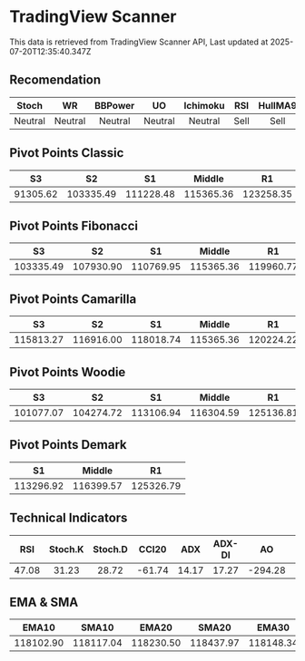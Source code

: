 # TradingView Scanner
This data is retrieved from TradingView Scanner API, Last updated at 2025-07-20T12:35:40.347Z

## Recomendation
| Stoch | WR | BBPower | UO | Ichimoku | RSI | HullMA9 |
| :---: | :---: | :---: | :---: | :---: | :---: | :---: |
| Neutral | Neutral | Neutral | Neutral | Neutral | Sell | Sell |

## Pivot Points Classic
| S3 | S2 | S1 | Middle | R1 | R2 | R3 |
| :---: | :---: | :---: | :---: | :---: | :---: | :---: |
| 91305.62 | 103335.49 | 111228.48 | 115365.36 | 123258.35 | 127395.23 | 139425.10 |

## Pivot Points Fibonacci
| S3 | S2 | S1 | Middle | R1 | R2 | R3 |
| :---: | :---: | :---: | :---: | :---: | :---: | :---: |
| 103335.49 | 107930.90 | 110769.95 | 115365.36 | 119960.77 | 122799.82 | 127395.23 |

## Pivot Points Camarilla
| S3 | S2 | S1 | Middle | R1 | R2 | R3 |
| :---: | :---: | :---: | :---: | :---: | :---: | :---: |
| 115813.27 | 116916.00 | 118018.74 | 115365.36 | 120224.22 | 121326.96 | 122429.69 |

## Pivot Points Woodie
| S3 | S2 | S1 | Middle | R1 | R2 | R3 |
| :---: | :---: | :---: | :---: | :---: | :---: | :---: |
| 101077.07 | 104274.72 | 113106.94 | 116304.59 | 125136.81 | 128334.46 | 137166.68 |

## Pivot Points Demark
| S1 | Middle | R1 |
| :---: | :---: | :---: |
| 113296.92 | 116399.57 | 125326.79 |

## Technical Indicators
| RSI | Stoch.K | Stoch.D | CCI20 | ADX | ADX-DI | AO | Mom | MACD | MACD | W.R | HullMA9 |
| :---: | :---: | :---: | :---: | :---: | :---: | :---: | :---: | :---: | :---: | :---: | :---: |
| 47.08 | 31.23 | 28.72 | -61.74 | 14.17 | 17.27 | -294.28 | -82.32 | -65.82 | 35.36 | -61.96 | 117925.97 |

## EMA & SMA
| EMA10 | SMA10 | EMA20 | SMA20 | EMA30 | SMA30 | EMA50 | SMA50 | EMA100 | SMA100 | EMA200 | SMA200 |
| :---: | :---: | :---: | :---: | :---: | :---: | :---: | :---: | :---: | :---: | :---: | :---: |
| 118102.90 | 118117.04 | 118230.50 | 118437.97 | 118148.34 | 118363.87 | 117479.10 | 118482.95 | 115211.33 | 114500.50 | 111973.32 | 110179.22 |
